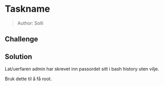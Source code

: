 # Taskname
> Author: Solli

## Challenge

## Solution

Lat/uerfaren admin har skrevet inn passordet sitt i bash history uten vilje. 

Bruk dette til å få root.